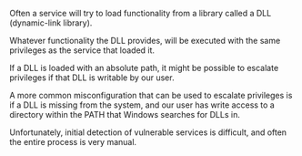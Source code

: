 Often a service will try to load functionality from a library called a DLL (dynamic-link library). 

Whatever functionality the
DLL provides, will be executed with the same privileges as the service that loaded it.

If a DLL is loaded with an absolute path, it might be possible to escalate privileges if that DLL is writable by our user.


A more common misconfiguration that can be used to
escalate privileges is if a DLL is missing from the system, and our user has write access to a directory within the PATH that Windows searches for DLLs in.


Unfortunately, initial detection of vulnerable services is difficult, and often the entire process is very manual.

